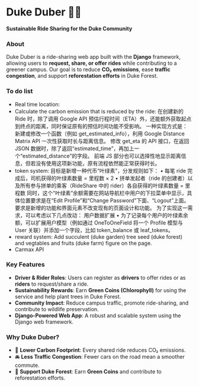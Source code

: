# Duke Duber 🌿🚗  
**Sustainable Ride Sharing for the Duke Community**  

### **About**  
Duke Duber is a ride-sharing web app built with the **Django** framework, allowing users to **request, share, or offer rides** while contributing to a greener campus. Our goal is to reduce **CO₂ emissions**, ease **traffic congestion**, and support **reforestation efforts** in Duke Forest.  

### **To do list**
- Real time location: 
- Calculate the carbon emission that is reduced by the ride:
  在创建新的 Ride 时，除了调用 Google API 预估行程时间（ETA）外，还能额外获取起点到终点的距离，同时保证原有的预估时间功能不受影响。
一种实现方式是：
新建或修改一个函数（例如 get_estimated_info），利用 Google Distance Matrix API 一次性获取时长与距离信息。
修改 get_eta 的 API 接口，在返回 JSON 数据时，除了返回“estimated_time”，再加上一个“estimated_distance”的字段。
前端 JS 部分也可以选择性地显示距离信息，但若没有使用这项新功能，原有流程依然能正常获得时长。
- token system:
目标是新增一种代币“叶绿素”，分发规则如下：
• 每笔 ride 完成后，司机获得的叶绿素数量 = 里程数 × 2
• 拼单发起者（ride 的创建者）以及所有参与拼单的乘客（RideShare 中的 rider）各自获得的叶绿素数量 = 里程数
同时，这个“叶绿素”余额需要在网站导航栏中用户的下拉菜单中显示，具体位置要求是在“Edit Profile”和“Change Password”下面、“Logout”上面。
要求是新增的功能和界面元素不改变现有的页面设计和功能。
为了实现这一需求，可以考虑以下几点改动：
用户数据扩展
• 为了记录每个用户的叶绿素余额，可以扩展用户模型（例如通过 OneToOneField 将一个 Profile 模型与 User 关联）并添加一个字段，比如 token_balance 或 leaf_tokens。
- reward system: Add succulent (duke garden) tree seed (duke forest) and vegtables and fruits (duke farm) figure on the page.
- Carmax API

### **Key Features**  
- **Driver & Rider Roles**: Users can register as **drivers** to offer rides or as **riders** to request/share a ride.  
- **Sustainability Rewards**: Earn **Green Coins (Chlorophyll)** for using the service and help plant trees in Duke Forest.  
- **Community Impact**: Reduce campus traffic, promote ride-sharing, and contribute to wildlife preservation.  
- **Django-Powered Web App**: A robust and scalable system using the Django web framework.  

### **Why Duke Duber?**  
- 🌱 **Lower Carbon Footprint**: Every shared ride reduces CO₂ emissions.  
- 🚘 **Less Traffic Congestion**: Fewer cars on the road mean a smoother commute.  
- 🌳 **Support Duke Forest**: Earn **Green Coins** and contribute to reforestation efforts.  

